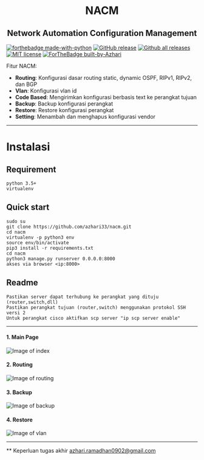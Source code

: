 
<h1 align="center" img="https://www.google.com/url?sa=i&url=https%3A%2F%2Fid.m.wikipedia.org%2Fwiki%2FBerkas%3ALogo_Unib.png&psig=AOvVaw3a5blSKtUOxykLiWxuydyC&ust=1602751265115000&source=images&cd=vfe&ved=0CAIQjRxqFwoTCMDd3fDXs-wCFQAAAAAdAAAAABAD"><h1> 
<h1 align="center">NACM</h1>
<h2 align="center">Network Automation Configuration Management</h2>

[![forthebadge made-with-python](http://ForTheBadge.com/images/badges/made-with-python.svg)](https://www.python.org/)
[![GitHub release](https://img.shields.io/github/release/Naereen/StrapDown.js.svg)](https://GitHub.com/Naereen/StrapDown.js/releases/)
[![Github all releases](https://img.shields.io/github/downloads/Naereen/StrapDown.js/total.svg)](https://GitHub.com/Naereen/StrapDown.js/releases/)
[![MIT license](https://img.shields.io/badge/License-MIT-blue.svg)](https://lbesson.mit-license.org/)
[![ForTheBadge built-by-Azhari](http://ForTheBadge.com/images/badges/built-by-developers.svg)](https://GitHub.com/Naereen/)


Fitur NACM:
- **Routing**: Konfigurasi dasar routing static, dynamic OSPF, RIPv1, RIPv2, dan BGP
- **Vlan**: Konfigurasi vlan id 
- **Code Based**: Mengirimkan konfigurasi berbasis text ke perangkat tujuan
- **Backup**: Backup konfigurasi perangkat
- **Restore**: Restore konfigurasi perangkat
- **Setting**: Menambah dan menghapus konfigurasi vendor

___

# Instalasi
## Requirement
    python 3.5+
    virtualenv
    
## Quick start
    sudo su
    git clone https://github.com/azhari33/nacm.git
    cd nacm
    virtualenv -p python3 env
    source env/bin/activate
    pip3 install -r requirements.txt
    cd nacm
    python3 manage.py runserver 0.0.0.0:8000
    akses via browser <ip:8000>
 
 ## Readme
    Pastikan server dapat terhubung ke perangkat yang dituju (router,switch,dll)
    Pastikan perangkat tujuan (router,switch) menggunakan protokol SSH versi 2
    Untuk perangkat cisco aktifkan scp server "ip scp server enable"
 
___

#### 1. Main Page
![Image of index](https://drive.google.com/file/d/1iJ85jbJt_iJAE21ALVdbCb2xjxZMEBLf/view?usp=sharing)

#### 2. Routing
![Image of routing](https://drive.google.com/file/d/12AgJE3va-pnVZqgbyatD5mJaWrTQ7Mst/view?usp=sharing)

#### 3. Backup
![Image of backup](https://drive.google.com/file/d/1drZVZkcGWYoqxwyn1jL9OGwm8LjIO57Q/view?usp=sharing)

#### 4. Restore
![Image of vlan](https://drive.google.com/file/d/1_-uUI8VrhOXypov8xYFTts8Nd9Cqjvyv/view?usp=sharing)

___

** Keperluan tugas akhir
azhari.ramadhan0902@gmail.com
